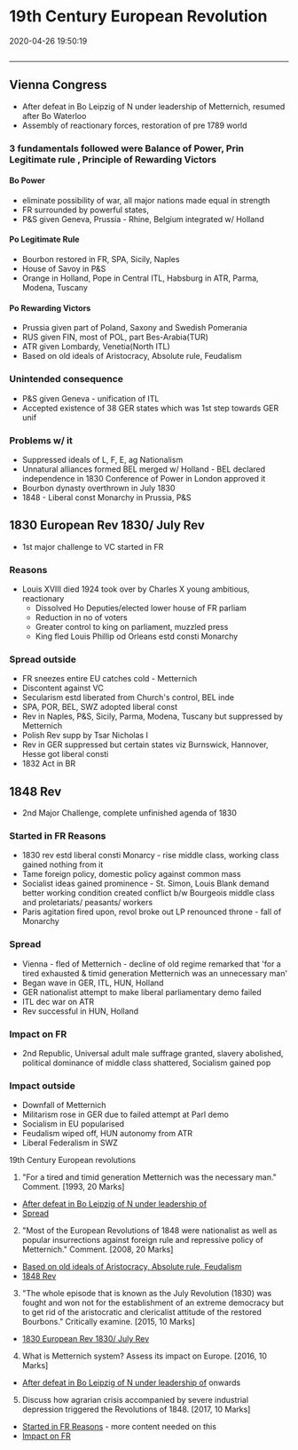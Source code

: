 # 19th Century European Revolution
2020-04-26 19:50:19
```toc
```
---


## Vienna Congress
-   After defeat in Bo Leipzig of N under leadership of Metternich, resumed after Bo Waterloo
-   Assembly of reactionary forces, restoration of pre 1789 world

###   3 fundamentals followed were Balance of Power, Prin Legitimate rule , Principle of Rewarding Victors

####        Bo Power 
-   eliminate possibility of war, all major nations made equal in strength
-   FR surrounded by powerful states,
-   P&S given Geneva, Prussia - Rhine, Belgium integrated w/ Holland

####        Po Legitimate Rule
-   Bourbon restored in FR, SPA, Sicily, Naples
-   House of Savoy in P&S
-   Orange in Holland, Pope in Central ITL, Habsburg in ATR, Parma, Modena, Tuscany

####        Po Rewarding Victors
-   Prussia given part of Poland, Saxony and Swedish Pomerania
-   RUS given FIN, most of POL, part Bes-Arabia(TUR)
-   ATR given Lombardy, Venetia(North ITL)
-   Based on old ideals of Aristocracy, Absolute rule, Feudalism

###   Unintended consequence
-   P&S given Geneva - unification of ITL
-   Accepted existence of 38 GER states which was 1st step towards GER unif

###   Problems w/ it
-   Suppressed ideals of L, F, E, ag Nationalism
-   Unnatural alliances formed BEL merged w/ Holland - BEL declared independence in 1830 Conference of Power in London approved it
-   Bourbon dynasty overthrown in July 1830
-   1848 - Liberal const Monarchy in Prussia, P&S


## 1830 European Rev 1830/ July Rev
-   1st major challenge to VC started in FR

###   Reasons

-   Louis XVIII died 1924 took over by Charles X young ambitious, reactionary
	-   Dissolved Ho Deputies/elected lower house of FR parliam
	-   Reduction in no of voters
	-   Greater control to king on parliament, muzzled press
	-   King fled Louis Phillip od Orleans estd consti Monarchy

###   Spread outside
-   FR sneezes entire EU catches cold - Metternich
-   Discontent against VC
-   Secularism estd liberated from Church's control, BEL inde
-   SPA, POR, BEL, SWZ adopted liberal const
-   Rev in Naples, P&S, Sicily, Parma, Modena, Tuscany but suppressed by Metternich
-   Polish Rev supp by Tsar Nicholas I
-   Rev in GER suppressed but certain states viz Burnswick, Hannover, Hesse got liberal consti
-   1832 Act in BR


## 1848 Rev
-   2nd Major Challenge, complete unfinished agenda of 1830

###   Started in FR Reasons
-   1830 rev estd liberal consti Monarcy - rise middle class, working class gained nothing from it
-   Tame foreign policy, domestic policy against common mass
-   Socialist ideas gained prominence - St. Simon, Louis Blank demand better working condition created conflict b/w Bourgeois middle class and proletariats/ peasants/ workers
-   Paris agitation fired upon, revol broke out LP renounced throne - fall of Monarchy

###   Spread
-   Vienna - fled of Metternich - decline of old regime remarked that 'for a tired exhausted & timid generation Metternich was an unnecessary man'
-   Began wave in GER, ITL, HUN, Holland
-   GER nationalist attempt to make liberal parliamentary demo failed
-   ITL dec war on ATR
-   Rev successful in HUN, Holland

###   Impact on FR
-   2nd Republic, Universal adult male suffrage granted, slavery abolished, political dominance of middle class shattered, Socialism gained pop

###   Impact outside
-   Downfall of Metternich
-   Militarism rose in GER due to failed attempt at Parl demo
-   Socialism in EU popularised
-   Feudalism wiped off, HUN autonomy from ATR
-   Liberal Federalism in SWZ
 

 







19th Century European revolutions


1. "For a tired and timid generation Metternich was the necessary man." Comment. [1993, 20 Marks]
-   [After defeat in Bo Leipzig of N under leadership of](onenote:[[19th]]%20Century%20European%20Revolution&section-id={50270157-6B04-4913-A403-C447CD4BE432}&page-id={04D81676-6440-462A-9871-55A2217C8203}&object-id={B2522BC9-A180-40CC-86AC-60BFC4560E17}&F&base-path=https://d.docs.live.net/bbc8be5bd337910c/Documents/History%20Optional/World%20History/Part%20I/Revolution%5eJ%20Counter%20Revolution.one)
-   [Spread](onenote:[[19th]]%20Century%20European%20Revolution&section-id={50270157-6B04-4913-A403-C447CD4BE432}&page-id={04D81676-6440-462A-9871-55A2217C8203}&object-id={B2522BC9-A180-40CC-86AC-60BFC4560E17}&DE&base-path=https://d.docs.live.net/bbc8be5bd337910c/Documents/History%20Optional/World%20History/Part%20I/Revolution%5eJ%20Counter%20Revolution.one)




2. "Most of the European Revolutions of 1848 were nationalist as well as popular insurrections against foreign rule and repressive policy of Metternich." Comment. [2008, 20 Marks]
-   [Based on old ideals of Aristocracy, Absolute rule, Feudalism](onenote:[[19th]]%20Century%20European%20Revolution&section-id={50270157-6B04-4913-A403-C447CD4BE432}&page-id={04D81676-6440-462A-9871-55A2217C8203}&object-id={B2522BC9-A180-40CC-86AC-60BFC4560E17}&4D&base-path=https://d.docs.live.net/bbc8be5bd337910c/Documents/History%20Optional/World%20History/Part%20I/Revolution%5eJ%20Counter%20Revolution.one)
-   [1848 Rev](onenote:[[19th]]%20Century%20European%20Revolution&section-id={50270157-6B04-4913-A403-C447CD4BE432}&page-id={04D81676-6440-462A-9871-55A2217C8203}&object-id={B2522BC9-A180-40CC-86AC-60BFC4560E17}&C4&base-path=https://d.docs.live.net/bbc8be5bd337910c/Documents/History%20Optional/World%20History/Part%20I/Revolution%5eJ%20Counter%20Revolution.one)






3. "The whole episode that is known as the July Revolution (1830) was fought and won not for the establishment of an extreme democracy but to get rid of the aristocratic and clericalist attitude of the restored Bourbons." Critically examine. [2015, 10 Marks]
-   [1830 European Rev 1830/ July Rev](onenote:[[19th]]%20Century%20European%20Revolution&section-id={50270157-6B04-4913-A403-C447CD4BE432}&page-id={04D81676-6440-462A-9871-55A2217C8203}&object-id={B2522BC9-A180-40CC-86AC-60BFC4560E17}&72&base-path=https://d.docs.live.net/bbc8be5bd337910c/Documents/History%20Optional/World%20History/Part%20I/Revolution%5eJ%20Counter%20Revolution.one)
 







4. What is Metternich system? Assess its impact on Europe. [2016, 10 Marks]
-   [After defeat in Bo Leipzig of N under leadership of](onenote:[[19th]]%20Century%20European%20Revolution&section-id={50270157-6B04-4913-A403-C447CD4BE432}&page-id={04D81676-6440-462A-9871-55A2217C8203}&object-id={B2522BC9-A180-40CC-86AC-60BFC4560E17}&F&base-path=https://d.docs.live.net/bbc8be5bd337910c/Documents/History%20Optional/World%20History/Part%20I/Revolution%5eJ%20Counter%20Revolution.one) onwards






5. Discuss how agrarian crisis accompanied by severe industrial depression triggered the Revolutions of 1848. [2017, 10 Marks]
-   [Started in FR Reasons](onenote:[[19th]]%20Century%20European%20Revolution&section-id={50270157-6B04-4913-A403-C447CD4BE432}&page-id={04D81676-6440-462A-9871-55A2217C8203}&object-id={B2522BC9-A180-40CC-86AC-60BFC4560E17}&CE&base-path=https://d.docs.live.net/bbc8be5bd337910c/Documents/History%20Optional/World%20History/Part%20I/Revolution%5eJ%20Counter%20Revolution.one) - more content needed on this
-   [Impact on FR](onenote:[[19th]]%20Century%20European%20Revolution&section-id={50270157-6B04-4913-A403-C447CD4BE432}&page-id={04D81676-6440-462A-9871-55A2217C8203}&object-id={B2522BC9-A180-40CC-86AC-60BFC4560E17}&F5&base-path=https://d.docs.live.net/bbc8be5bd337910c/Documents/History%20Optional/World%20History/Part%20I/Revolution%5eJ%20Counter%20Revolution.one)